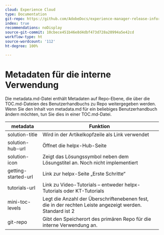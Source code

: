 ```yaml
---
cloud: Experience Cloud
type: Documentation
git-repo: https://github.com/AdobeDocs/experience-manager-release-information.de-DE
index: true
recommendations: noDisplay
source-git-commit: 10cbece451b46e8d4dbf473d728a20994a5e42cd
workflow-type: ht
source-wordcount: '112'
ht-degree: 100%

---
```



# Metadaten für die interne Verwendung

Die metadata.md-Datei enthält Metadaten auf Repo-Ebene, die über die TOC.md-Dateien des Benutzerhandbuchs zu Repo weitergegeben werden. Wenn Sie den Inhalt von metadata.md für ein beliebiges Benutzerhandbuch ändern möchten, tun Sie dies in einer TOC.md-Datei.

| metadata | Funktion |
|--- |--- |
| solution-title | Wird in der Artikelkopfzeile als Link verwendet |
| solution-hub-url | Öffnet die helpx-Hub-Seite |
| solution-icon | Zeigt das Lösungssymbol neben dem Lösungstitel an. Noch nicht implementiert |
| getting-started-url | Link zur helpx-Seite „Erste Schritte“ |
| tutorials-url | Link zu Video-Tutorials – entweder helpx-Tutorials oder KT-Tutorials |
| mini-toc-levels | Legt die Anzahl der Überschriftenebenen fest, die in der rechten Leiste angezeigt werden. Standard ist 2 |
| git-repo | Gibt den Speicherort des primären Repo für die interne Verwendung an. |

